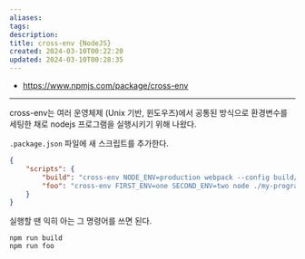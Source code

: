 ```yaml
---
aliases: 
tags: 
description:
title: cross-env {NodeJS}
created: 2024-03-10T00:22:20
updated: 2024-03-10T00:28:35
---
```

- <https://www.npmjs.com/package/cross-env>
---

cross-env는 여러 운영체제 (Unix 기반, 윈도우즈)에서 공통된 방식으로 환경변수를 세팅한 채로 nodejs 프로그램을 실행시키기 위해 나왔다. 

`.package.json` 파일에 새 스크립트를 추가한다.

```json
{
	"scripts": {
		"build": "cross-env NODE_ENV=production webpack --config build/webpack.config.js",
		"foo": "cross-env FIRST_ENV=one SECOND_ENV=two node ./my-program"
	}
}
```

실행할 땐 익히 아는 그 명령어를 쓰면 된다.

```
npm run build
npm run foo
```
